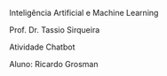 Inteligência Artificial e
Machine Learning

Prof. Dr. Tassio Sirqueira

Atividade Chatbot

Aluno: Ricardo Grosman
